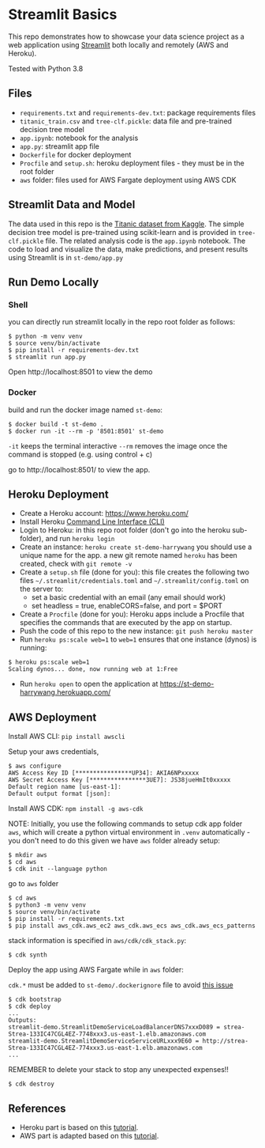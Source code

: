 # Streamlit Basics

This repo demonstrates how to showcase your data science project as a web application using [Streamlit](https://www.streamlit.io/) both locally and remotely (AWS and Heroku).

Tested with Python 3.8

## Files

- `requirements.txt` and `requirements-dev.txt`: package requirements files
- `titanic_train.csv` and `tree-clf.pickle`: data file and pre-trained decision tree model
- `app.ipynb`: notebook for the analysis
- `app.py`: streamlit app file
- `Dockerfile` for docker deployment
- `Procfile` and `setup.sh`: heroku deployment files - they must be in the root folder
- `aws` folder: files used for AWS Fargate deployment using AWS CDK	

## Streamlit Data and Model

The data used in this repo is the [Titanic dataset from Kaggle](https://www.kaggle.com/c/titanic). The simple decision tree model is pre-trained using scikit-learn and is provided in `tree-clf.pickle` file. The related analysis code is the `app.ipynb` notebook. The code to load and visualize the data, make predictions, and present results using Streamlit is in `st-demo/app.py`

## Run Demo Locally 

### Shell

you can directly run streamlit locally in the repo root folder as follows:

```shell
$ python -m venv venv
$ source venv/bin/activate
$ pip install -r requirements-dev.txt
$ streamlit run app.py
```
Open http://localhost:8501 to view the demo

### Docker

build and run the docker image named `st-demo`:

```
$ docker build -t st-demo .
$ docker run -it --rm -p '8501:8501' st-demo
```
`-it` keeps the terminal interactive
`--rm` removes the image once the command is stopped (e.g. using control + c)

go to http://localhost:8501/ to view the app.

## Heroku Deployment

- Create a Heroku account: https://www.heroku.com/
- Install Heroku [Command Line Interface (CLI)](https://devcenter.heroku.com/articles/getting-started-with-python#set-up)
- Login to Heroku: in this repo root folder (don't go into the heroku sub-folder), and run `heroku login`
- Create an instance: `heroku create st-demo-harrywang` you should use a unique name for the app. a new git remote named `heroku` has been created, check with `git remote -v`
- Create a `setup.sh` file (done for you): this file creates the following two files
`~/.streamlit/credentials.toml` and `~/.streamlit/config.toml` on the server to:
    - set a basic credential with an email (any email should work)
    - set headless = true, enableCORS=false, and port = $PORT
- Create a `Procfile` (done for you): Heroku apps include a Procfile that specifies the commands that are executed by the app on startup. 
- Push the code of this repo to the new instance: `git push heroku master`
- Run `heroku ps:scale web=1` to `web=1` ensures that one instance (dynos) is running:
```
$ heroku ps:scale web=1
Scaling dynos... done, now running web at 1:Free
```
- Run `heroku open` to open the application at https://st-demo-harrywang.herokuapp.com/

## AWS Deployment

Install AWS CLI: `pip install awscli`

Setup your aws credentials, 
```
$ aws configure
AWS Access Key ID [****************UP34]: AKIA6NPxxxxx
AWS Secret Access Key [****************3UE7]: JS38jueHmIt0xxxxx
Default region name [us-east-1]: 
Default output format [json]: 
```

Install AWS CDK: `npm install -g aws-cdk`

NOTE: Initially, you use the following commands to setup cdk app folder `aws`, which will create a python virtual environment in `.venv` automatically - you don't need to do this given we have `aws` folder already setup:
```
$ mkdir aws
$ cd aws
$ cdk init --language python
```

go to `aws` folder 
```
$ cd aws
$ python3 -m venv venv
$ source venv/bin/activate
$ pip install -r requirements.txt
$ pip install aws_cdk.aws_ec2 aws_cdk.aws_ecs aws_cdk.aws_ecs_patterns
```
stack information is specified in `aws/cdk/cdk_stack.py`:

```
$ cdk synth
```

Deploy the app using AWS Fargate while in `aws` folder:

`cdk.*` must be added to `st-demo/.dockerignore` file to avoid [this issue](https://github.com/aws/aws-cdk/issues/3899#issuecomment-580394612)

```
$ cdk bootstrap
$ cdk deploy
...
Outputs:
streamlit-demo.StreamlitDemoServiceLoadBalancerDNS7xxxD089 = strea-Strea-133IC47CGL4EZ-7748xxx3.us-east-1.elb.amazonaws.com
streamlit-demo.StreamlitDemoServiceServiceURLxxx9E60 = http://strea-Strea-133IC47CGL4EZ-774xxx3.us-east-1.elb.amazonaws.com
...
```

REMEMBER to delete your stack to stop any unexpected expenses!!

```
$ cdk destroy
```

## References

- Heroku part is based on this [tutorial](https://towardsdatascience.com/-quickly-build-and-deploy-an-application-with-streamlit-988ca08c7e83).
- AWS part is adapted based on this [tutorial](https://github.com/nicolasmetallo/legendary-streamlit-demo).
